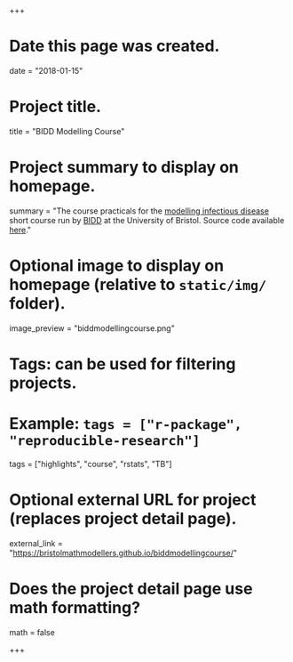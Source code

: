 +++
  # Date this page was created.
  date = "2018-01-15"
  
  # Project title.
  title = "BIDD Modelling Course"
  
  # Project summary to display on homepage.
  summary = "The course practicals for the [modelling infectious disease](https://en.wikipedia.org/wiki/Compartmental_models_in_epidemiology) short course run by [BIDD](http://www.bristol.ac.uk/population-health-sciences/research/groups/bidd/) at the University of Bristol. Source code available [here](https://github.com/bristolmathmodellers/biddmodellingcourse/)."
  
  # Optional image to display on homepage (relative to `static/img/` folder).
  image_preview = "biddmodellingcourse.png"
  
  # Tags: can be used for filtering projects.
  # Example: `tags = ["r-package", "reproducible-research"]`
  tags = ["highlights", "course", "rstats", "TB"]
  
  # Optional external URL for project (replaces project detail page).
  external_link = "https://bristolmathmodellers.github.io/biddmodellingcourse/"
  
  # Does the project detail page use math formatting?
  math = false
  
+++
    